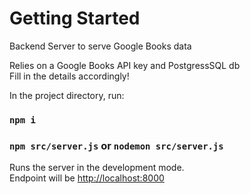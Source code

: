 # Getting Started

Backend Server to serve Google Books data <br />

Relies on a Google Books API key and PostgressSQL db <br />
Fill in the details accordingly!

In the project directory, run: <br />

### `npm i`
### `npm src/server.js` or `nodemon src/server.js`

Runs the server in the development mode.\
Endpoint will be [http://localhost:8000](http://localhost:8000) 